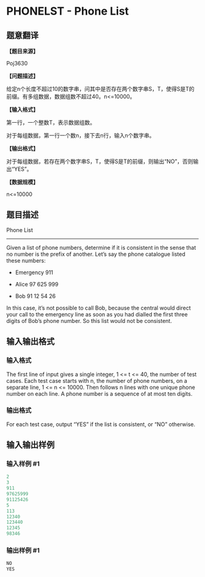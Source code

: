 # PHONELST - Phone List

## 题意翻译

**【题目来源】**

Poj3630

**【问题描述】**

给定n个长度不超过10的数字串，问其中是否存在两个数字串S，T，使得S是T的前缀。有多组数据，数据组数不超过40。n<=10000。

**【输入格式】**

第一行，一个整数T，表示数据组数。

对于每组数据，第一行一个数n，接下去n行，输入n个数字串。

**【输出格式】**

对于每组数据，若存在两个数字串S，T，使得S是T的前缀，则输出“NO”，否则输出“YES”。

**【数据规模】**

n<=10000

## 题目描述

Phone List

----------

Given a list of phone numbers, determine if it is consistent in the sense that no number is the prefix of another. Let’s say the phone catalogue listed these numbers:

- Emergency 911

- Alice 97 625 999

- Bob 91 12 54 26

In this case, it’s not possible to call Bob, because the central would direct your call to the emergency line as soon as you had dialled the first three digits of Bob’s phone number. So this list would not be consistent.

## 输入输出格式

### 输入格式

The first line of input gives a single integer, 1 <= t <= 40, the number of test cases. Each test case starts with n, the number of phone numbers, on a separate line, 1 <= n <= 10000. Then follows n lines with one unique phone number on each line. A phone number is a sequence of at most ten digits.

### 输出格式

For each test case, output “YES” if the list is consistent, or “NO” otherwise.

## 输入输出样例

### 输入样例 #1

```cpp
2
3
911
97625999
91125426
5
113
12340
123440
12345
98346
```


### 输出样例 #1

```cpp
NO
YES
```


